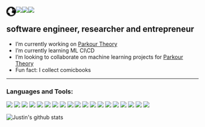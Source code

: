[<img align="left" height="25" src="https://raw.githubusercontent.com/iconic/open-iconic/master/svg/globe.svg" />][website]
[<img align="left" height="25" src="https://cdn.jsdelivr.net/npm/simple-icons@v3/icons/linkedin.svg" />][linkedin]
[<img align="left" height="25" src="https://cdn.jsdelivr.net/npm/simple-icons@v3/icons/reddit.svg" />][reddit]
[<img align="left" height="25" src="https://cdn.jsdelivr.net/npm/simple-icons@3.6.0/icons/medium.svg" />][medium]

<br />

## software engineer, researcher and entrepreneur
- I’m currently working on [Parkour Theory](http://parkourtheory.com)
- I’m currently learning ML CI\CD
- I’m looking to collaborate on machine learning projects for [Parkour Theory](https://github.com/parkourtheory)
- Fun fact: I collect comicbooks

---

### Languages and Tools:
<code><a href="https://www.python.org/"><img height="25" src="https://cdn.jsdelivr.net/npm/simple-icons@v3/icons/python.svg"></a></code>
<code><a href="https://www.djangoproject.com/"><img height="25" src="https://cdn.jsdelivr.net/npm/simple-icons@v3/icons/django.svg"></a></code>
<code><a href="https://developer.mozilla.org/en-US/docs/Web/Guide/HTML/HTML5"><img height="25" src="https://cdn.jsdelivr.net/npm/simple-icons@v3/icons/html5.svg"></a></code>
<code><a href="https://developer.mozilla.org/en-US/docs/Glossary/CSS"><img height="25" src="https://cdn.jsdelivr.net/npm/simple-icons@v3/icons/css3.svg"></a></code>
<code><a href="https://www.javascript.com/"><img height="25" src="https://cdn.jsdelivr.net/npm/simple-icons@v3/icons/javascript.svg"></a></code>
<code><a href="https://vuejs.org/"><img height="25" src="https://cdn.jsdelivr.net/npm/simple-icons@v3/icons/vue-dot-js.svg"></a></code>
<code><a href="https://nodejs.org/en/"><img height="25" src="https://cdn.jsdelivr.net/npm/simple-icons@v3/icons/node-dot-js.svg"></a></code>
<code><a href="https://www.postman.com/"><img height="25" src="https://cdn.jsdelivr.net/npm/simple-icons@v3/icons/postman.svg"></a></code>
<code><a href="https://www.mongodb.com/"><img height="25" src="https://cdn.jsdelivr.net/npm/simple-icons@v3/icons/mongodb.svg"></a></code>
<code><a href="https://www.mysql.com/"><img height="25" src="https://cdn.jsdelivr.net/npm/simple-icons@v3/icons/mysql.svg"></a></code>
<code><a href="https://git-scm.com/"><img height="25" src="https://cdn.jsdelivr.net/npm/simple-icons@v3/icons/git.svg"></a></code>
<code><a href="https://www.gitkraken.com/"><img height="25" src="https://cdn.jsdelivr.net/npm/simple-icons@v3/icons/gitkraken.svg"></a></code>
<code><a href="https://pytorch.org/"><img height="25" src="https://cdn.jsdelivr.net/npm/simple-icons@v3/icons/pytorch.svg" /></a></code>
<code><a href="https://jupyter.org/"><img height="25" src="https://cdn.jsdelivr.net/npm/simple-icons@v3/icons/jupyter.svg" /></a></code>
<code><a href="https://www.sublimetext.com/"><img height="25" src="https://cdn.jsdelivr.net/npm/simple-icons@v3/icons/sublimetext.svg" /></a></code>
<code><a href="https://ubuntu.com/"><img height="25" src="https://cdn.jsdelivr.net/npm/simple-icons@v3/icons/ubuntu.svg"></a></code>
<code><a href="https://www.centos.org/"><img height="25" src="https://cdn.jsdelivr.net/npm/simple-icons@v3/icons/centos.svg"></a></code>
<code><a href="https://www.docker.com/"><img height="25" src="https://cdn.jsdelivr.net/npm/simple-icons@v3/icons/docker.svg"></a></code>
<code><a href="https://www.digitalocean.com/"><img height="25" src="https://cdn.jsdelivr.net/npm/simple-icons@v3/icons/digitalocean.svg"></a></code>

![Justin's github stats](https://github-readme-stats.vercel.app/api?username=ch3njust1n&show_icons=true&show_icons=true&hide_border=true&count_private=true&include_all_commits=true&title_color=000000&icon_color=000000)

[website]: https://justinchen.io
[linkedin]: https://www.linkedin.com/in/chenjus
[reddit]: https://www.reddit.com/user/ch3njust1n
[medium]: https://medium.com/@ch3njust1n